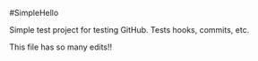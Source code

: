 #SimpleHello

Simple test project for testing GitHub.
Tests hooks, commits, etc.

This file has so many edits!!
